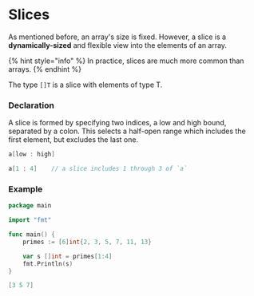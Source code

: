 # Slices

As mentioned before, an array's size is fixed. However, a slice is a **dynamically-sized** and flexible view into the elements of an array.

{% hint style="info" %}
In practice, slices are much more common than arrays.
{% endhint %}

The type `[]T` is a slice with elements of type T.

### Declaration

A slice is formed by specifying two indices, a low and high bound, separated by a colon. This selects a half-open range which includes the first element, but excludes the last one.

```go
a[low : high]

a[1 : 4]    // a slice includes 1 through 3 of `a`
```

### Example

```go
package main

import "fmt"

func main() {
	primes := [6]int{2, 3, 5, 7, 11, 13}

	var s []int = primes[1:4]
	fmt.Println(s)
}
```

```go
[3 5 7]
```


